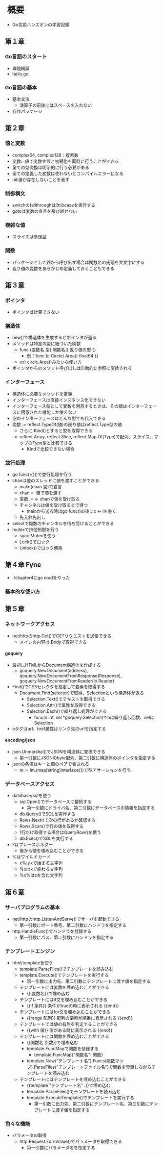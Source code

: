 #  概要

* Go言語ハンズオンの学習記録

## 第１章

### Go言語のスタート

* 環境構築
* hello.go

### Go言語の基本

* 基本文法
  * 演算子の前後にはスペースを入れない
* 自作パッケージ

## 第２章

### 値と変数

* complex64, complex128：複素数
* 変数:=値で変数宣言と初期化を同時に行うことができる
* 全ての型変換は明示的に行う必要がある
* 全ての定義した変数は使わないとコンパイルエラーになる
* nil:値が存在しないことを表す

### 制御構文

* switchのfallthroughは次のcaseを実行する
* gotoは変数の宣言を飛び越せない

### 複雑な値

* スライスは参照型

### 関数

* パッケージとして外から呼び出す場合は関数名の先頭を大文字にする
* 返り値の変数をあらかじめ定義しておくこともできる

## 第３章

### ポインタ

* ポインタは計算できない

### 構造体

* new()で構造体を生成するとポインタが返る
* メソッドは特定の型に紐づいた関数
  * func (変数名 型) 関数名() 返り値の型 {}
    * 例：func (c Circle) Area() float64 {}
  * ex) circle.Area()みたいな使い方
* ポインタからのメソッド呼び出しは自動的に参照に変換される

### インターフェース

* 構造体に必要なメソッドを定義
* インターフェースは直接インスタンス化できない
* インターフェース型として変数を用意するときは、その値はインターフェースに用意された機能しか使えない
* 空のインターフェースはどんな型でも代入できる
* 変数 := reflect.TypeOf(値)の戻り値はreflect.Type型の値
  * さらに.Kind()とすると型を取得できる
  * reflect.Array, reflect.Slice, reflect.Map Of(Type)で配列、スライス、マップのType型と比較できる
    * Kindで比較できない場合

### 並行処理

* go func(){}()で並行処理を行う
* chanは他のスレッドに値を渡すことができる
  * make(chan 型)で宣言
  * chan <- 値で値を渡す
  * 変数 := <- chanで値を受け取る
  * チャンネルは値を受け取るまで待つ
    * mainから送る時はgo func()の後にc <- iを書く
  * 先入れ先出し
* selectで複数のチャンネルを待ち受けることができる
* mutexで排他制御を行う
  * sync.Mutexを使う
  * Lock()でロック
  * Unlock()でロック解除

## 第４章 Fyne

* ./chapter4にgo modをやった

### 基本的な使い方

## 第５章

### ネットワークアクセス

* net/httpのhttp.Get()でGETリクエストを送信できる
  * メインの内容は.Bodyで取得できる

#### goquery

* 最初にHTMLからDocument構造体を作成する
  * goquery.NewDocument(address), qoquery.NewDocumentFromResponse(Response), 
  goquery.NewDocumentFromReader(io.Reader)
* Find()でCSSセレクタを指定して要素を取得する
  * Document.Find(selector)で取得、Selectionという構造体が返る
    * Selection.Text()でテキストを取得できる
    * Selection.Attr()で属性を取得できる
    * Selection.Each()で繰り返し処理ができる
      * func(n int, sel *goquery.Selection)でnは繰り返し回数、selはSelection
* aタグはurl、href属性はリンク先のurlを指定する

#### encoding/json

* json.Unmarshal()でJSONを構造体に変換できる
  * 第一引数にJSONのbyte配列、第二引数に構造体のポインタを指定する
* jsonの各値はキーと値のペアで表される
  * m := im.(map[string]interface{})で型アサーションを行う

### データベースアクセス

* database/sqlを使う
  * sql.Open()でデータベースに接続する
    * 第一引数にドライバ名、第二引数にデータベースの情報を指定する
  * db.Query()でSQLを実行する
  * Rows.Next()で次の行があるか確認する
  * Rows.Scan()で行の値を取得する
  * 1行だけ取得する場合はQueryRow()を使う
  * db.Exec()でSQLを実行する
* ?はプレースホルダー
  * 後から値を埋め込むことができる
* %はワイルドカード
  * x%はxで始まる文字列
  * %xはxで終わる文字列
  * %x%はxを含む文字列

## 第６章

### サーバプログラムの基本

* net/httpのhttp.ListenAndServe()でサーバを起動できる
  * 第一引数にポート番号、第二引数にハンドラを指定する
* http.HandleFunc()でハンドラを登録する
  * 第一引数にパス、第二引数にハンドラを指定する

### テンプレートエンジン

* html/templateを使う
  * template.ParseFiles()でテンプレートを読み込む
  * template.Execute()でテンプレートを実行する
    * 第一引数に出力先、第二引数にテンプレートに渡す値を指定する
  * テンプレートには変数を埋め込むことができる
    * {{.変数名}}で埋め込む
  * テンプレートにはif文を埋め込むことができる
    * {{if 条件}} 条件がtrueの時に表示される {{end}}
  * テンプレートにはfor文を埋め込むことができる
    * {{range 配列}} 配列の要素が順番に表示される {{end}}
  * テンプレートでは値の有無を判定することができる
    * {{with 値}} 値がある時に表示される {{end}}
  * テンプレートには関数を埋め込むことができる
    * {{関数名 引数}}で埋め込む
    * template.FuncMapで関数を登録する
      * template.FuncMap{"関数名": 関数}
    * template.New("テンプレート名").Funcs(関数マップ).ParseFiles("テンプレートファイル名")で関数を登録しながらテンプレートを読み込む
  * テンプレートにはテンプレートを埋め込むことができる
    * {{template "テンプレート名" .}}で埋め込む
    * template.ParseFiles()でテンプレートを読み込む
    * template.ExecuteTemplate()でテンプレートを実行する
      * 第一引数に出力先、第二引数にテンプレート名、第三引数にテンプレートに渡す値を指定する

### 色々な機能

* パラメータの取得
  * http.Request.FormValue()でパラメータを取得できる
    * 第一引数にパラメータ名を指定する
